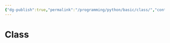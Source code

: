 ```yaml
---
{"dg-publish":true,"permalink":"/programming/python/basic/class/","contentClasses":".content svg {width: 100%; height: auto;}"}
---
```



# Class